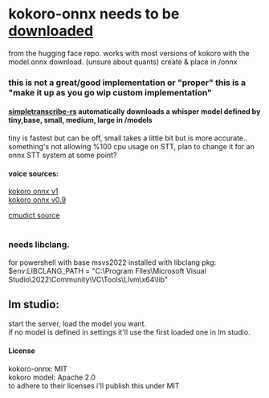 # kokoro-onnx needs to be [downloaded](https://huggingface.co/onnx-community/Kokoro-82M-ONNX) <br/>
from the hugging face repo. works with most versions of kokoro with the model.onnx download. (unsure about quants)  create & place in /onnx<br/>

### this is not a great/good implementation or "proper" this is a "make it up as you go wip custom implementation"<br/>

#### [simpletranscribe-rs](https://crates.io/crates/simple_transcribe_rs) automatically downloads a whisper model defined by tiny,base, small, medium, large in /models<br/> 
tiny is fastest but can be off, small takes a little bit but is more accurate.. something's not allowing %100 cpu usage on STT, plan to change it for an onnx STT system at some point?

#### voice sources:<br/>
[kokoro onnx v1](https://huggingface.co/onnx-community/Kokoro-82M-v1.0-ONNX/tree/main/voices)<br/> 
[kokoro onnx v0.9](https://huggingface.co/onnx-community/Kokoro-82M-ONNX/tree/main/voices)<br/>

[cmudict source](http://www.speech.cs.cmu.edu/cgi-bin/cmudict)<br/><br/>
### **needs libclang**.<br/>
 for powershell with base msvs2022 installed with libclang pkg:<br/>
 $env:LIBCLANG_PATH = "C:\Program Files\Microsoft Visual Studio\2022\Community\VC\Tools\Llvm\x64\lib"<br/>


## lm studio:<br/>
start the server, load the model you want.<br/>
if no model is defined in settings it'll use the first loaded one in lm studio.<br/>

#### License
kokoro-onnx: MIT<br/>
kokoro model: Apache 2.0<br/>
to adhere to their licenses i'll publish this under MIT<br/>

